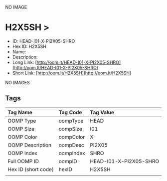 


  
NO IMAGE  
# H2X5SH > 

- ID: HEAD-I01-X-PI2X05-SHRO
- Hex ID: H2X5SH
- Name: 
- Description: 
- Long Link: [http://oom.lt/HEAD-I01-X-PI2X05-SHRO](http://oom.lt/HEAD-I01-X-PI2X05-SHRO)
- Short Link: [http://oom.lt/H2X5SH](http://oom.lt/H2X5SH)
  
NO IMAGES  
## Tags
  

|Tag Name|Tag Code|Tag Value|
| :--- | :--- | :--- |
|OOMP Type|oompType|HEAD|
|OOMP Size|oompSize|I01|
|OOMP Color|oompColor|X|
|OOMP Description|oompDesc|PI2X05|
|OOMP Index|oompIndex|SHRO|
|Full OOMP ID|oompID|HEAD-I01-X-PI2X05-SHRO|
|Hex ID (short code)|hexID|H2X5SH|
||||

